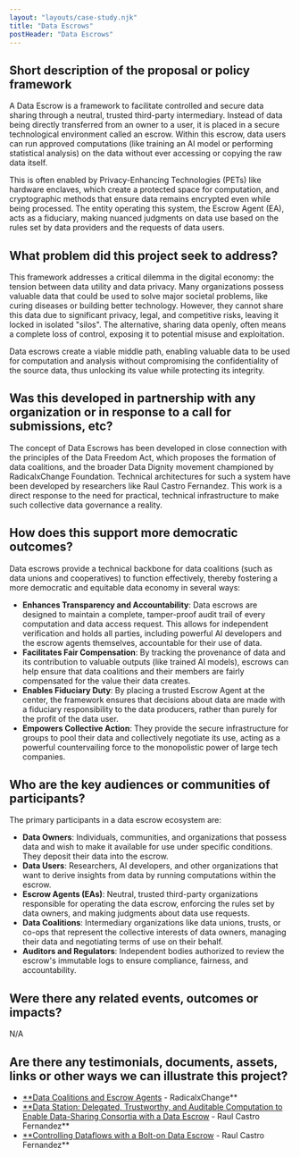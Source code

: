 ```yaml
---
layout: "layouts/case-study.njk"
title: "Data Escrows"
postHeader: "Data Escrows"
---
```


## Short description of the proposal or policy framework

A Data Escrow is a framework to facilitate controlled and secure data sharing through a neutral, trusted third-party intermediary. Instead of data being directly transferred from an owner to a user, it is placed in a secure technological environment called an escrow. Within this escrow, data users can run approved computations (like training an AI model or performing statistical analysis) on the data without ever accessing or copying the raw data itself. 

This is often enabled by Privacy-Enhancing Technologies (PETs) like hardware enclaves, which create a protected space for computation, and cryptographic methods that ensure data remains encrypted even while being processed. The entity operating this system, the Escrow Agent (EA), acts as a fiduciary, making nuanced judgments on data use based on the rules set by data providers and the requests of data users.

## What problem did this project seek to address?

This framework addresses a critical dilemma in the digital economy: the tension between data utility and data privacy. Many organizations possess valuable data that could be used to solve major societal problems, like curing diseases or building better technology. However, they cannot share this data due to significant privacy, legal, and competitive risks, leaving it locked in isolated "silos". The alternative, sharing data openly, often means a complete loss of control, exposing it to potential misuse and exploitation. 

Data escrows create a viable middle path, enabling valuable data to be used for computation and analysis without compromising the confidentiality of the source data, thus unlocking its value while protecting its integrity.

## Was this developed in partnership with any organization or in response to a call for submissions, etc?

The concept of Data Escrows has been developed in close connection with the principles of the Data Freedom Act, which proposes the formation of data coalitions, and the broader Data Dignity movement championed by RadicalxChange Foundation. Technical architectures for such a system have been developed by researchers like Raul Castro Fernandez. This work is a direct response to the need for practical, technical infrastructure to make such collective data governance a reality.

## How does this support more democratic outcomes?

Data escrows provide a technical backbone for data coalitions (such as data unions and cooperatives) to function effectively, thereby fostering a more democratic and equitable data economy in several ways:

- **Enhances Transparency and Accountability**: Data escrows are designed to maintain a complete, tamper-proof audit trail of every computation and data access request. This allows for independent verification and holds all parties, including powerful AI developers and the escrow agents themselves, accountable for their use of data.
- **Facilitates Fair Compensation**: By tracking the provenance of data and its contribution to valuable outputs (like trained AI models), escrows can help ensure that data coalitions and their members are fairly compensated for the value their data creates.
- **Enables Fiduciary Duty**: By placing a trusted Escrow Agent at the center, the framework ensures that decisions about data are made with a fiduciary responsibility to the data producers, rather than purely for the profit of the data user.
- **Empowers Collective Action**: They provide the secure infrastructure for groups to pool their data and collectively negotiate its use, acting as a powerful countervailing force to the monopolistic power of large tech companies.

## Who are the key audiences or communities of participants?

The primary participants in a data escrow ecosystem are:

- **Data Owners**: Individuals, communities, and organizations that possess data and wish to make it available for use under specific conditions. They deposit their data into the escrow.
- **Data Users**: Researchers, AI developers, and other organizations that want to derive insights from data by running computations within the escrow.
- **Escrow Agents (EAs)**: Neutral, trusted third-party organizations responsible for operating the data escrow, enforcing the rules set by data owners, and making judgments about data use requests.
- **Data Coalitions**: Intermediary organizations like data unions, trusts, or co-ops that represent the collective interests of data owners, managing their data and negotiating terms of use on their behalf.
- **Auditors and Regulators**: Independent bodies authorized to review the escrow's immutable logs to ensure compliance, fairness, and accountability.

## Were there any related events, outcomes or impacts?

N/A

## Are there any testimonials, documents, assets, links or other ways we can illustrate this project?

- [**Data Coalitions and Escrow Agents](https://www.radicalxchange.org/updates/documents/data-coalitions-and-escrow-agents.pdf) - RadicalxChange**
- [**Data Station: Delegated, Trustworthy, and Auditable Computation to Enable Data-Sharing Consortia with a Data Escrow](https://raulcastrofernandez.com/papers/data_station_paper-11.pdf) - Raul Castro Fernandez**
- [**Controlling Dataflows with a Bolt-on Data Escrow](https://arxiv.org/pdf/2408.01580) - Raul Castro Fernandez**